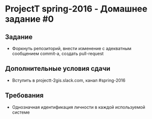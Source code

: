 # ProjectT spring-2016 - Домашнее задание #0
## Задание
- Форкнуть репозиторий, внести изменение с адекватным сообщением commit-а, создать pull-request

## Дополнительные условия сдачи
- Вступить в projectt-2gis.slack.com, канал #spring-2016

## Требования
- Однозначная идентификация личности в каждой используемой системе

